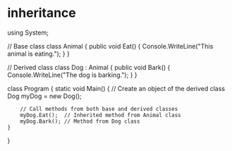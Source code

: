 # inheritance
using System;

// Base class
class Animal
{
    public void Eat()
    {
        Console.WriteLine("This animal is eating.");
    }
}

// Derived class
class Dog : Animal
{
    public void Bark()
    {
        Console.WriteLine("The dog is barking.");
    }
}

class Program
{
    static void Main()
    {
        // Create an object of the derived class
        Dog myDog = new Dog();

        // Call methods from both base and derived classes
        myDog.Eat();  // Inherited method from Animal class
        myDog.Bark(); // Method from Dog class
    }
}
